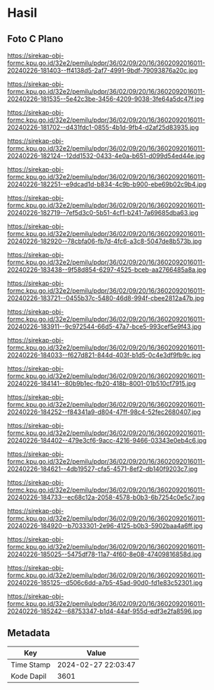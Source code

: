 # Hasil

## Foto C Plano

https://sirekap-obj-formc.kpu.go.id/32e2/pemilu/pdpr/36/02/09/20/16/3602092016011-20240226-181403--ff4138d5-2af7-4991-9bdf-79093876a20c.jpg

https://sirekap-obj-formc.kpu.go.id/32e2/pemilu/pdpr/36/02/09/20/16/3602092016011-20240226-181535--5e42c3be-3456-4209-9038-3fe64a5dc47f.jpg

https://sirekap-obj-formc.kpu.go.id/32e2/pemilu/pdpr/36/02/09/20/16/3602092016011-20240226-181702--d431fdc1-0855-4b1d-9fb4-d2af25d83935.jpg

https://sirekap-obj-formc.kpu.go.id/32e2/pemilu/pdpr/36/02/09/20/16/3602092016011-20240226-182124--12dd1532-0433-4e0a-b651-d099d54ed44e.jpg

https://sirekap-obj-formc.kpu.go.id/32e2/pemilu/pdpr/36/02/09/20/16/3602092016011-20240226-182251--e9dcad1d-b834-4c9b-b900-ebe69b02c9b4.jpg

https://sirekap-obj-formc.kpu.go.id/32e2/pemilu/pdpr/36/02/09/20/16/3602092016011-20240226-182719--7ef5d3c0-5b51-4cf1-b241-7a69685dba63.jpg

https://sirekap-obj-formc.kpu.go.id/32e2/pemilu/pdpr/36/02/09/20/16/3602092016011-20240226-182920--78cbfa06-fb7d-4fc6-a3c8-5047de8b573b.jpg

https://sirekap-obj-formc.kpu.go.id/32e2/pemilu/pdpr/36/02/09/20/16/3602092016011-20240226-183438--9f58d854-6297-4525-bceb-aa2766485a8a.jpg

https://sirekap-obj-formc.kpu.go.id/32e2/pemilu/pdpr/36/02/09/20/16/3602092016011-20240226-183721--0455b37c-5480-46d8-994f-cbee2812a47b.jpg

https://sirekap-obj-formc.kpu.go.id/32e2/pemilu/pdpr/36/02/09/20/16/3602092016011-20240226-183911--9c972544-66d5-47a7-bce5-993cef5e9f43.jpg

https://sirekap-obj-formc.kpu.go.id/32e2/pemilu/pdpr/36/02/09/20/16/3602092016011-20240226-184033--f627d821-844d-403f-b1d5-0c4e3df9fb9c.jpg

https://sirekap-obj-formc.kpu.go.id/32e2/pemilu/pdpr/36/02/09/20/16/3602092016011-20240226-184141--80b9b1ec-fb20-418b-8001-01b510cf7915.jpg

https://sirekap-obj-formc.kpu.go.id/32e2/pemilu/pdpr/36/02/09/20/16/3602092016011-20240226-184252--f84341a9-d804-47ff-98c4-52fec2680407.jpg

https://sirekap-obj-formc.kpu.go.id/32e2/pemilu/pdpr/36/02/09/20/16/3602092016011-20240226-184402--479e3cf6-9acc-4216-9466-03343e0eb4c6.jpg

https://sirekap-obj-formc.kpu.go.id/32e2/pemilu/pdpr/36/02/09/20/16/3602092016011-20240226-184621--4db19527-cfa5-4571-8ef2-db140f9203c7.jpg

https://sirekap-obj-formc.kpu.go.id/32e2/pemilu/pdpr/36/02/09/20/16/3602092016011-20240226-184733--ec68c12a-2058-4578-b0b3-6b7254c0e5c7.jpg

https://sirekap-obj-formc.kpu.go.id/32e2/pemilu/pdpr/36/02/09/20/16/3602092016011-20240226-184920--b7033301-2e96-4125-b0b3-5902baa4a6ff.jpg

https://sirekap-obj-formc.kpu.go.id/32e2/pemilu/pdpr/36/02/09/20/16/3602092016011-20240226-185025--5475df78-11a7-4f60-8e08-47409816858d.jpg

https://sirekap-obj-formc.kpu.go.id/32e2/pemilu/pdpr/36/02/09/20/16/3602092016011-20240226-185125--d506c6dd-a7b5-45ad-90d0-fd1e83c52301.jpg

https://sirekap-obj-formc.kpu.go.id/32e2/pemilu/pdpr/36/02/09/20/16/3602092016011-20240226-185242--68753347-b1d4-44af-955d-edf3e2fa8596.jpg


## Metadata

| Key        | Value               |
| ---------- | ------------------- |
| Time Stamp | 2024-02-27 22:03:47 |
| Kode Dapil | 3601                |



